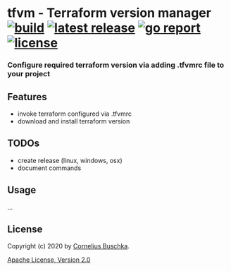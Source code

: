 # tfvm - Terraform version manager [![build](https://api.travis-ci.com/cbuschka/tfvm.svg?branch=master)](https://travis-ci.com/github/cbuschka/tfvm) [![latest release](https://img.shields.io/github/tag/cbuschka/tfvm.svg)](https://github.com/cbuschka/tfvm/releases) [![go report](https://goreportcard.com/badge/github.com/cbuschka/tfvm)](https://goreportcard.com/report/github.com/cbuschka/tfvm) [![license](https://img.shields.io/github/license/cbuschka/tfvm.svg)](https://github.com/cbuschka/tfvm/blob/master/license.txt)

### Configure required terraform version via adding .tfvmrc file to your project

## Features
* invoke terraform configured via .tfvmrc
* download and install terraform version

## TODOs
* create release (linux, windows, osx)
* document commands

## Usage
...

## License
Copyright (c) 2020 by [Cornelius Buschka](https://github.com/cbuschka).

[Apache License, Version 2.0](./license.txt)

